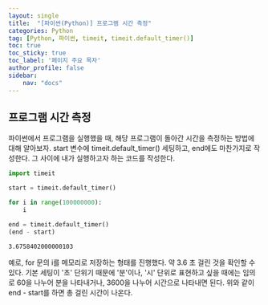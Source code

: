 ```yaml
---
layout: single
title:  "[파이썬(Python)] 프로그램 시간 측정"
categories: Python
tag: [Python, 파이썬, timeit, timeit.default_timer()]
toc: true
toc_sticky: true
toc_label: '페이지 주요 목자'
author_profile: false
sidebar:
    nav: "docs"
---
```



## 프로그램 시간 측정
파이썬에서 프로그램을 실행했을 때, 해당 프로그램이 돌아간 시간을 측정하는 방법에 대해 알아보자. start 변수에 timeit.default_timer() 세팅하고, end에도 마찬가지로 작성한다. 그 사이에 내가 실행하고자 하는 코드를 작성한다.


```python
import timeit

start = timeit.default_timer()

for i in range(100000000):
    i

end = timeit.default_timer()
(end - start)
```




    3.6758402000000103



예로, for 문의 i를 메모리로 저장하는 형태를 진행했다. 약 3.6 초 걸린 것을 확인할 수 있다. 기본 세팅이 '초' 단위기 때문에 '분'이나, '시' 단위로 표현하고 싶을 때에는 임의로 60을 나누어 분을 나타내거나, 3600을 나누어 시간으로 나타내면 된다. 위와 같이 end - start를 하면 총 걸린 시간이 나온다.
